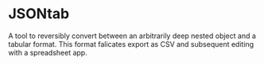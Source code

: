 # JSONtab
A tool to reversibly convert between an arbitrarily deep nested object and a tabular format. This format falicates export as CSV and subsequent editing with a spreadsheet app.